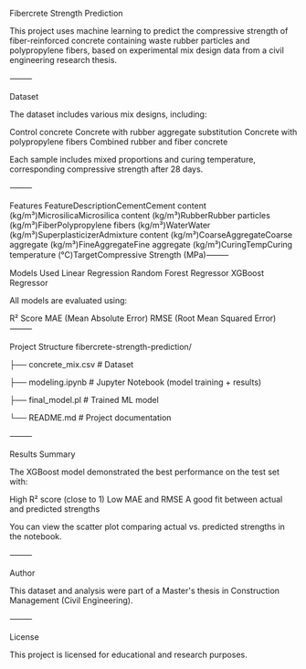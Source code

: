 Fibercrete Strength Prediction


This project uses machine learning to predict the compressive strength of fiber-reinforced concrete containing waste rubber particles and polypropylene fibers, based on experimental mix design data from a civil engineering research thesis.

⸻

 Dataset


The dataset includes various mix designs, including:

Control concrete
Concrete with rubber aggregate substitution
Concrete with polypropylene fibers
Combined rubber and fiber concrete


Each sample includes mixed proportions and curing temperature, corresponding compressive strength after 28 days.

⸻

 Features
FeatureDescriptionCementCement content (kg/m³)MicrosilicaMicrosilica content (kg/m³)RubberRubber particles (kg/m³)FiberPolypropylene fibers (kg/m³)WaterWater (kg/m³)SuperplasticizerAdmixture content (kg/m³)CoarseAggregateCoarse aggregate (kg/m³)FineAggregateFine aggregate (kg/m³)CuringTempCuring temperature (°C)TargetCompressive Strength (MPa)⸻

 Models Used
Linear Regression
Random Forest Regressor
XGBoost Regressor


All models are evaluated using:

R² Score
MAE (Mean Absolute Error)
RMSE (Root Mean Squared Error)
⸻

 Project Structure
fibercrete-strength-prediction/

├── concrete_mix.csv # Dataset

├── modeling.ipynb # Jupyter Notebook (model training + results)

├── final_model.pl # Trained ML model

└── README.md # Project documentation

⸻

 Results Summary


The XGBoost model demonstrated the best performance on the test set with:

High R² score (close to 1)
Low MAE and RMSE
A good fit between actual and predicted strengths


You can view the scatter plot comparing actual vs. predicted strengths in the notebook.

⸻

 Author


This dataset and analysis were part of a Master's thesis in Construction Management (Civil Engineering).

⸻

 License


This project is licensed for educational and research purposes.
